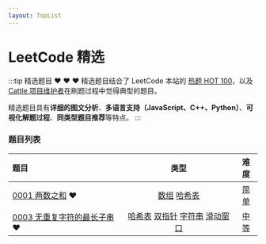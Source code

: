 ```yaml
---
layout: TopList
---
```

# LeetCode 精选



:::tip 精选题目
:heart: :heart: :heart: 精选题目结合了 LeetCode 本站的 [热题 HOT 100](https://leetcode-cn.com/problemset/hot-100/)，以及[ Cattle 项目维护者](https://github.com/swpuLeo/cattle/graphs/contributors)在刷题过程中觉得典型的题目。

精选题目具有**详细的图文分析**、**多语言支持（JavaScript、C++、Python）**、**可视化解题过程**、**同类型题目推荐**等特点。
:::



### 题目列表

| 题目                                                         |                       类型                       |           难度            |
| :----------------------------------------------------------- | :----------------------------------------------: | :-----------------------: |
| [0001 两数之和](/solution/easy/0001-two-sum.html)  :heart:   | [数组](/art/array.html) [哈希表](/art/hash.html) |  [简单](/solution/easy/)  |
| [0003 无重复字符的最长子串](/solution/medium/0003-longest-substring-without-repeating-characters.html)  :heart: |  [哈希表]() [双指针]() [字符串]() [滑动窗口]()   | [中等](/solution/medium/) |

